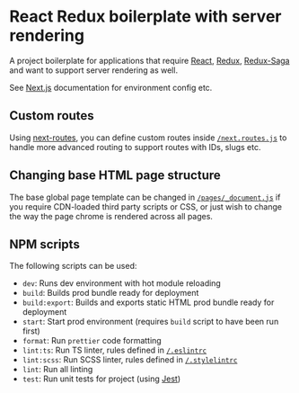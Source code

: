 React Redux boilerplate with server rendering
=============================================

A project boilerplate for applications that require [React](https://facebook.github.io/react/),
[Redux](http://redux.js.org/), [Redux-Saga](https://redux-saga.js.org/) and want to support
server rendering as well.

See [Next.js](https://github.com/zeit/next.js/) documentation for environment config etc.

Custom routes
-------------
Using [next-routes](https://www.npmjs.com/package/next-routes), you can define custom routes inside
[`/next.routes.js`](./next.routes.js) to handle more advanced routing to support routes with IDs, slugs etc.

Changing base HTML page structure
---------------------------------
The base global page template can be changed in [`/pages/_document.js`](./pages/_document.js)
if you require CDN-loaded third party scripts or CSS, or just wish to change the way the page chrome
is rendered across all pages.

NPM scripts
-----------
The following scripts can be used:
- `dev`: Runs dev environment with hot module reloading
- `build`: Builds prod bundle ready for deployment
- `build:export`: Builds and exports static HTML prod bundle ready for deployment
- `start`: Start prod environment (requires `build` script to have been run first)
- `format`: Run `prettier` code formatting
- `lint:ts`: Run TS linter, rules defined in [`/.eslintrc`](./.eslintrc)
- `lint:scss`: Run SCSS linter, rules defined in [`/.stylelintrc`](./.stylelintrc)
- `lint`: Run all linting
- `test`: Run unit tests for project (using [Jest](https://facebook.github.io/jest/))
